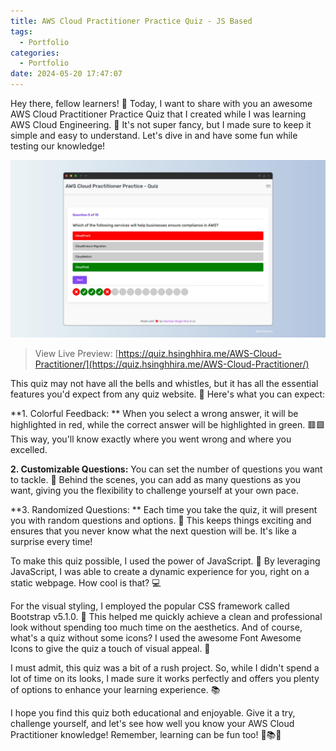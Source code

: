 ```yaml
---
title: AWS Cloud Practitioner Practice Quiz - JS Based
tags:
  - Portfolio
categories:
  - Portfolio
date: 2024-05-20 17:47:07
---
```

Hey there, fellow learners! 🌟 Today, I want to share with you an awesome AWS Cloud Practitioner Practice Quiz that I created while I was learning AWS Cloud Engineering. 🚀 It's not super fancy, but I made sure to keep it simple and easy to understand. Let's dive in and have some fun while testing our knowledge!

![aws.jpg](/images/portfolio/aws.jpg)

> View Live Preview: [https://quiz.hsinghhira.me/AWS-Cloud-Practitioner/](https://quiz.hsinghhira.me/AWS-Cloud-Practitioner/)

This quiz may not have all the bells and whistles, but it has all the essential features you'd expect from any quiz website. 🎯 Here's what you can expect:

**1. Colorful Feedback: ** When you select a wrong answer, it will be highlighted in red, while the correct answer will be highlighted in green. 🟥🟩 This way, you'll know exactly where you went wrong and where you excelled.

**2. Customizable Questions:** You can set the number of questions you want to tackle. 📝 Behind the scenes, you can add as many questions as you want, giving you the flexibility to challenge yourself at your own pace.

**3. Randomized Questions: ** Each time you take the quiz, it will present you with random questions and options. 🎲 This keeps things exciting and ensures that you never know what the next question will be. It's like a surprise every time!

To make this quiz possible, I used the power of JavaScript. 🚀 By leveraging JavaScript, I was able to create a dynamic experience for you, right on a static webpage. How cool is that? 💻

For the visual styling, I employed the popular CSS framework called Bootstrap v5.1.0. 🎨 This helped me quickly achieve a clean and professional look without spending too much time on the aesthetics. And of course, what's a quiz without some icons? I used the awesome Font Awesome Icons to give the quiz a touch of visual appeal. 🌟

I must admit, this quiz was a bit of a rush project. So, while I didn't spend a lot of time on its looks, I made sure it works perfectly and offers you plenty of options to enhance your learning experience. 📚

I hope you find this quiz both educational and enjoyable. Give it a try, challenge yourself, and let's see how well you know your AWS Cloud Practitioner knowledge! Remember, learning can be fun too! 🌈📚💡

